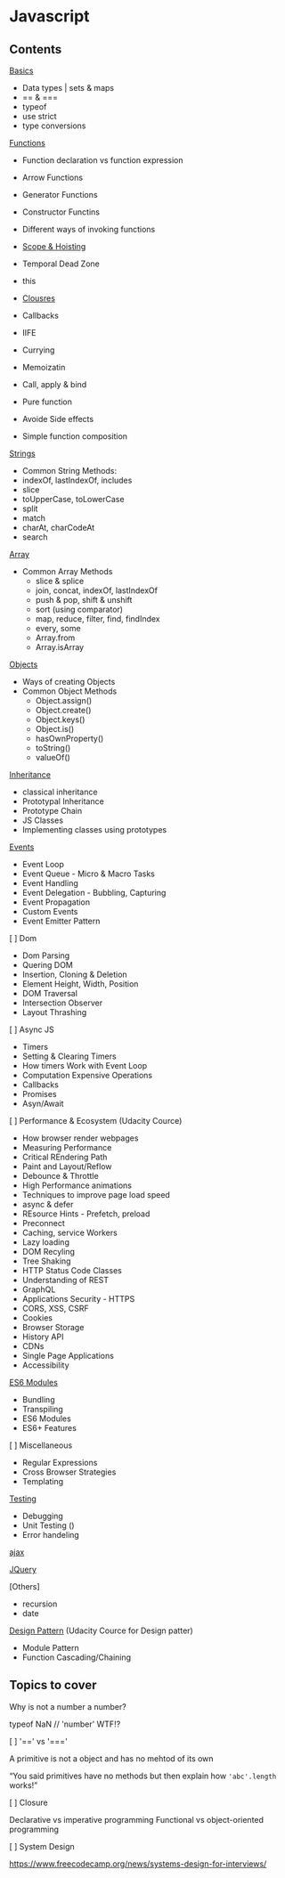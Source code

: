 # Javascript

## Contents

[Basics](basics.md)
- Data types | sets & maps
- == & ===
- typeof
- use strict
- type conversions


[Functions](functions.md)
- Function declaration vs function expression
- Arrow Functions
- Generator Functions
- Constructor Functins
- Different ways of invoking functions
- [Scope & Hoisting](scope_hoisting.md)
- Temporal Dead Zone
- this
- [Clousres](closures.md)
- Callbacks
- IIFE

- Currying
- Memoizatin
- Call, apply & bind
- Pure function
- Avoide Side effects
- Simple function composition

[Strings](strings.md)
  - Common String Methods:
  - indexOf, lastIndexOf, includes
  - slice
  - toUpperCase, toLowerCase
  - split
  - match
  - charAt, charCodeAt
  - search

[Array](array.md)
 - Common Array Methods
 	- slice & splice
 	- join, concat, indexOf, lastIndexOf
 	- push & pop, shift & unshift
 	- sort (using comparator)
 	- map, reduce, filter, find, findIndex
 	- every, some
 	- Array.from
 	- Array.isArray


[Objects](object.md)
  - Ways of creating Objects
  - Common Object Methods
  	- Object.assign()
  	- Object.create()
  	- Object.keys()
  	- Object.is()
  	- hasOwnProperty()
  	- toString()
  	- valueOf()

[Inheritance](oop.md)
- classical inheritance
- Prototypal Inheritance
- Prototype Chain
- JS Classes
- Implementing classes using prototypes


[Events](events.md)
- Event Loop
- Event Queue - Micro & Macro Tasks
- Event Handling
- Event Delegation - Bubbling, Capturing
- Event Propagation
- Custom Events
- Event Emitter Pattern

[ ] Dom
- Dom Parsing
- Quering DOM
- Insertion, Cloning & Deletion
- Element Height, Width, Position
- DOM Traversal
- Intersection Observer
- Layout Thrashing

[ ] Async JS
- Timers
- Setting & Clearing Timers
- How timers Work with Event Loop
- Computation Expensive Operations
- Callbacks
- Promises
- Asyn/Await

[ ] Performance & Ecosystem
(Udacity Cource)
- How browser render webpages
- Measuring Performance
- Critical REndering Path
- Paint and Layout/Reflow
- Debounce & Throttle
- High Performance animations
- Techniques to improve page load speed
- async & defer
- REsource Hints - Prefetch, preload
- Preconnect
- Caching, service Workers
- Lazy loading
- DOM Recyling
- Tree Shaking
- HTTP Status Code Classes
- Understanding of REST
- GraphQL
- Applications Security - HTTPS
- CORS, XSS, CSRF
- Cookies
- Browser Storage
- History API
- CDNs
- Single Page Applications
- Accessibility

[ES6 Modules](modules.md)
  - Bundling
  - Transpiling
  - ES6 Modules
  - ES6+ Features

[ ] Miscellaneous
- Regular Expressions
- Cross Browser Strategies
- Templating


[Testing](testing.md)
- Debugging
- Unit Testing ()
- Error handeling


[ajax](ajax.md)


[JQuery](jquery.md)

[Others]
- recursion
- date

[Design Pattern](design-pattern.md)
  (Udacity Cource for Design patter)
- Module Pattern
- Function Cascading/Chaining



## Topics to cover

Why is not a number a number?

typeof NaN // 'number' WTF!?

[ ] '==' vs '==='

A primitive is not a object and has no mehtod of its own 

“You said primitives have no methods but then explain how `'abc'.length` works!”

[ ] Closure 

Declarative vs imperative programming
Functional vs object-oriented programming


[ ] System Design

https://www.freecodecamp.org/news/systems-design-for-interviews/
